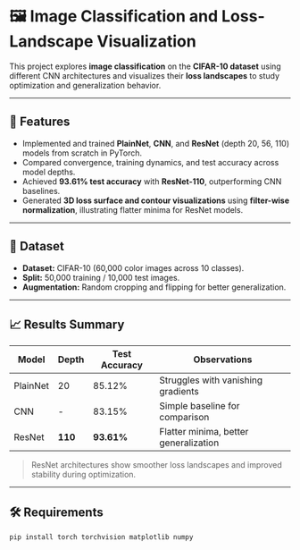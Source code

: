 # 🖼️ Image Classification and Loss-Landscape Visualization

This project explores **image classification** on the **CIFAR-10 dataset** using different CNN architectures and visualizes their **loss landscapes** to study optimization and generalization behavior.

---

## 🚀 Features
- Implemented and trained **PlainNet**, **CNN**, and **ResNet** (depth 20, 56, 110) models from scratch in PyTorch.  
- Compared convergence, training dynamics, and test accuracy across model depths.  
- Achieved **93.61% test accuracy** with **ResNet-110**, outperforming CNN baselines.  
- Generated **3D loss surface and contour visualizations** using **filter-wise normalization**, illustrating flatter minima for ResNet models.  

---

## 🧩 Dataset
- **Dataset:** CIFAR-10 (60,000 color images across 10 classes).  
- **Split:** 50,000 training / 10,000 test images.  
- **Augmentation:** Random cropping and flipping for better generalization.

---

## 📈 Results Summary
| Model | Depth | Test Accuracy | Observations |
|--------|--------|----------------|---------------|
| PlainNet | 20 | 85.12% | Struggles with vanishing gradients |
| CNN | - | 83.15% | Simple baseline for comparison |
| ResNet | **110** | **93.61%** | Flatter minima, better generalization |

> ResNet architectures show smoother loss landscapes and improved stability during optimization.

---

## 🛠️ Requirements
```bash
pip install torch torchvision matplotlib numpy
